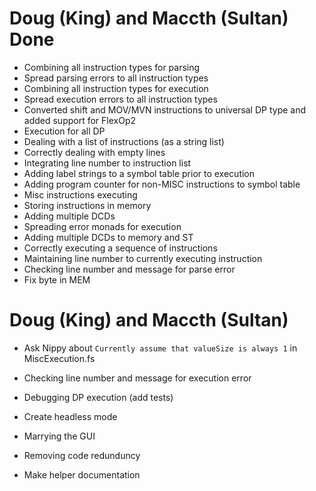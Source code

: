 # Doug (King) and Maccth (Sultan) Done
- Combining all instruction types for parsing
- Spread parsing errors to all instruction types
- Combining all instruction types for execution
- Spread execution errors to all instruction types
- Converted shift and MOV/MVN instructions to universal DP type and added support for FlexOp2
- Execution for all DP
- Dealing with a list of instructions (as a string list)
- Correctly dealing with empty lines
- Integrating line number to instruction list
- Adding label strings to a symbol table prior to execution
- Adding program counter for non-MISC instructions to symbol table
- Misc instructions executing
- Storing instructions in memory
- Adding multiple DCDs
- Spreading error monads for execution
- Adding multiple DCDs to memory and ST
- Correctly executing a sequence of instructions
- Maintaining line number to currently executing instruction
- Checking line number and message for parse error
- Fix byte in MEM


# Doug (King) and Maccth (Sultan)
- Ask Nippy about `Currently assume that valueSize is always 1` in MiscExecution.fs

- Checking line number and message for execution error
- Debugging DP execution (add tests)
- Create headless mode
- Marrying the GUI
- Removing code redunduncy
- Make helper documentation